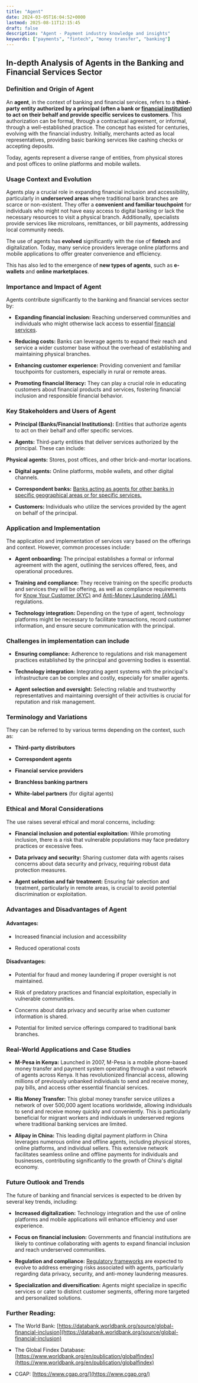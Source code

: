 ```yaml
---
title: "Agent"
date: 2024-03-05T16:04:52+0000
lastmod: 2025-08-11T12:15:45
draft: false
description: "Agent - Payment industry knowledge and insights"
keywords: ["payments", "fintech", "money transfer", "banking"]
---
```


## In-depth Analysis of Agents in the Banking and Financial Services Sector

### Definition and Origin of Agent

An **agent**, in the context of banking and financial services, refers to a **third-party entity authorized by a principal (often a bank or [financial institution](https://faisalkhanllc.xyz/resources/payments-wiki/f/financial-institution-fi/)) to act on their behalf and provide specific services to customers**. This authorization can be formal, through a contractual agreement, or informal, through a well-established practice. The concept has existed for centuries, evolving with the financial industry. Initially, merchants acted as local representatives, providing basic banking services like cashing checks or accepting deposits.

Today, agents represent a diverse range of entities, from physical stores and post offices to online platforms and mobile wallets.

### Usage Context and Evolution

Agents play a crucial role in expanding financial inclusion and accessibility, particularly in **underserved areas** where traditional bank branches are scarce or non-existent. They offer a **convenient and familiar touchpoint** for individuals who might not have easy access to digital banking or lack the necessary resources to visit a physical branch. Additionally, specialists provide services like microloans, remittances, or bill payments, addressing local community needs.

The use of agents has **evolved** significantly with the rise of **fintech** and digitalization. Today, many service providers leverage online platforms and mobile applications to offer greater convenience and efficiency.

 This has also led to the emergence of **new types of agents**, such as **e-wallets** and **online marketplaces**.

### Importance and Impact of Agent

Agents contribute significantly to the banking and financial services sector by:

- **Expanding financial inclusion:** Reaching underserved communities and individuals who might otherwise lack access to essential [financial services](https://faisalkhanllc.xyz/resources/payments-wiki/f/financial-services/).

- **Reducing costs:** Banks can leverage agents to expand their reach and service a wider customer base without the overhead of establishing and maintaining physical branches.

- **Enhancing customer experience:** Providing convenient and familiar touchpoints for customers, especially in rural or remote areas.

- **Promoting financial literacy:** They can play a crucial role in educating customers about financial products and services, fostering financial inclusion and responsible financial behavior.

### Key Stakeholders and Users of Agent

- **Principal (Banks/Financial Institutions):** Entities that authorize agents to act on their behalf and offer specific services.

- **Agents:** Third-party entities that deliver services authorized by the principal. These can include:

**Physical agents:** Stores, post offices, and other brick-and-mortar locations.

- **Digital agents:** Online platforms, mobile wallets, and other digital channels.

- **Correspondent banks:** [Banks acting as agents for other banks in specific geographical areas or for specific services.](https://faisalkhanllc.xyz/resources/payments-wiki/c/correspondent-bank/)

- **Customers:** Individuals who utilize the services provided by the agent on behalf of the principal.

### Application and Implementation

The application and implementation of services vary based on the offerings and context. However, common processes include:

- **Agent onboarding:** The principal establishes a formal or informal agreement with the agent, outlining the services offered, fees, and operational procedures.

- **Training and compliance:** They receive training on the specific products and services they will be offering, as well as compliance requirements for [Know Your Customer (KYC)](https://faisalkhanllc.xyz/resources/payments-wiki/k/know-your-customer-kyc/) and [Anti-Money Laundering (AML)](https://faisalkhan.com/knowledge-center/knowledge-base/anti-money-laundering-aml/) regulations.

- **Technology integration:** Depending on the type of agent, technology platforms might be necessary to facilitate transactions, record customer information, and ensure secure communication with the principal.

### Challenges in implementation can include

- **Ensuring compliance:** Adherence to regulations and risk management practices established by the principal and governing bodies is essential.

- **Technology integration:** Integrating agent systems with the principal's infrastructure can be complex and costly, especially for smaller agents.

- **Agent selection and oversight:** Selecting reliable and trustworthy representatives and maintaining oversight of their activities is crucial for reputation and risk management.

### Terminology and Variations

They can be referred to by various terms depending on the context, such as:

- **Third-party distributors**

- **Correspondent agents**

- **Financial service providers**

- **Branchless banking partners**

- **White-label partners** (for digital agents)

### Ethical and Moral Considerations

The use raises several ethical and moral concerns, including:

- **Financial inclusion and potential exploitation:** While promoting inclusion, there is a risk that vulnerable populations may face predatory practices or excessive fees.

- **Data privacy and security:** Sharing customer data with agents raises concerns about data security and privacy, requiring robust data protection measures.

- **Agent selection and fair treatment:** Ensuring fair selection and treatment, particularly in remote areas, is crucial to avoid potential discrimination or exploitation.

### Advantages and Disadvantages of Agent

#### **Advantages:**

- Increased financial inclusion and accessibility

- Reduced operational costs

#### **Disadvantages:**

- Potential for fraud and money laundering if proper oversight is not maintained.

- Risk of predatory practices and financial exploitation, especially in vulnerable communities.

- Concerns about data privacy and security arise when customer information is shared.

- Potential for limited service offerings compared to traditional bank branches.

### Real-World Applications and Case Studies

- **M-Pesa in Kenya:** Launched in 2007, M-Pesa is a mobile phone-based money transfer and payment system operating through a vast network of agents across Kenya. It has revolutionized financial access, allowing millions of previously unbanked individuals to send and receive money, pay bills, and access other essential financial services.

- **Ria Money Transfer:** This global money transfer service utilizes a network of over 500,000 agent locations worldwide, allowing individuals to send and receive money quickly and conveniently. This is particularly beneficial for migrant workers and individuals in underserved regions where traditional banking services are limited.

- **Alipay in China:** This leading digital payment platform in China leverages numerous online and offline agents, including physical stores, online platforms, and individual sellers. This extensive network facilitates seamless online and offline payments for individuals and businesses, contributing significantly to the growth of China's digital economy.

### Future Outlook and Trends

The future of banking and financial services is expected to be driven by several key trends, including:

- **Increased digitalization:** Technology integration and the use of online platforms and mobile applications will enhance efficiency and user experience.

- **Focus on financial inclusion:** Governments and financial institutions are likely to continue collaborating with agents to expand financial inclusion and reach underserved communities.

- **Regulation and compliance:** [Regulatory frameworks](https://faisalkhanllc.xyz/resources/payments-wiki/f/financial-regulatory-frameworks/) are expected to evolve to address emerging risks associated with agents, particularly regarding data privacy, security, and anti-money laundering measures.

- **Specialization and diversification:** Agents might specialize in specific services or cater to distinct customer segments, offering more targeted and personalized solutions.

### Further Reading:

- The World Bank: [https://databank.worldbank.org/source/global-financial-inclusion](https://databank.worldbank.org/source/global-financial-inclusion)

- The Global Findex Database: [https://www.worldbank.org/en/publication/globalfindex](https://www.worldbank.org/en/publication/globalfindex)

- CGAP: [https://www.cgap.org/](https://www.cgap.org/)

###